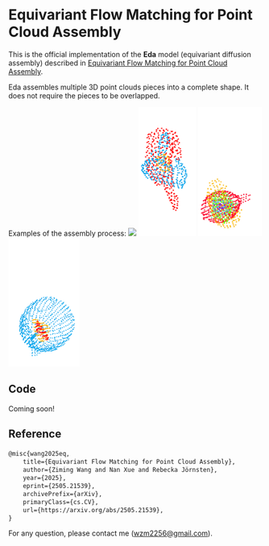 # Equivariant Flow Matching for Point Cloud Assembly

This is the official implementation of the **Eda** model (equivariant diffusion assembly) described in [Equivariant Flow Matching for Point Cloud Assembly](https://arxiv.org/abs/2505.21539).

Eda assembles multiple 3D point clouds pieces into a complete shape.
It does not require the pieces to be overlapped.

Examples of the assembly process:
<img src="images\Eda_288_.gif" height="256"/> <img src="images\Eda_200_.gif" height="256"/> <img src="images\Eda_332_.gif" height="256"/> <img src="images\Eda_345_.gif" height="256"/>

## Code
Coming soon!



## Reference

    @misc{wang2025eq,
        title={Equivariant Flow Matching for Point Cloud Assembly}, 
        author={Ziming Wang and Nan Xue and Rebecka Jörnsten},
        year={2025},
        eprint={2505.21539},
        archivePrefix={arXiv},
        primaryClass={cs.CV},
        url={https://arxiv.org/abs/2505.21539}, 
    }
    

For any question, please contact me (wzm2256@gmail.com).

